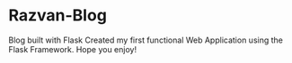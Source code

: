 # Razvan-Blog
Blog built with Flask
Created my first functional Web Application using the Flask Framework.
Hope you enjoy!

